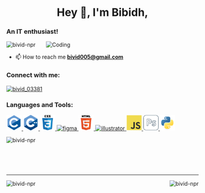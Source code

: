 <h1 align="center">Hey 👋, I'm Bibidh,</h1>
<h3>An IT enthusiast!</h3>
<img align="right"  alt="Coding" width="400" src="https://i.pinimg.com/originals/c6/9a/e2/c69ae2e4f239da4584b548b6dfe226ba.gif">

<p align="left"> <img src="https://komarev.com/ghpvc/?username=bivid-npr&label=Profile%20views&color=0e75b6&style=flat" alt="bivid-npr" /> </p>

- 📫 How to reach me **bivid005@gmail.com**

<h3 align="left">Connect with me:</h3>
<p align="left">
<a href="https://discord.gg/bivid_03381" target="blank"><img align="center" src="https://raw.githubusercontent.com/rahuldkjain/github-profile-readme-generator/master/src/images/icons/Social/discord.svg" alt="bivid_03381" height="30" width="40" /></a>
</p>

<h3 align="left">Languages and Tools:</h3>
<p align="left"> <a href="https://www.cprogramming.com/" target="_blank" rel="noreferrer"> <img src="https://raw.githubusercontent.com/devicons/devicon/master/icons/c/c-original.svg" alt="c" width="40" height="40"/> </a> <a href="https://www.w3schools.com/cpp/" target="_blank" rel="noreferrer"> <img src="https://raw.githubusercontent.com/devicons/devicon/master/icons/cplusplus/cplusplus-original.svg" alt="cplusplus" width="40" height="40"/> </a> <a href="https://www.w3schools.com/css/" target="_blank" rel="noreferrer"> <img src="https://raw.githubusercontent.com/devicons/devicon/master/icons/css3/css3-original-wordmark.svg" alt="css3" width="40" height="40"/> </a> <a href="https://www.figma.com/" target="_blank" rel="noreferrer"> <img src="https://www.vectorlogo.zone/logos/figma/figma-icon.svg" alt="figma" width="40" height="40"/> </a> <a href="https://www.w3.org/html/" target="_blank" rel="noreferrer"> <img src="https://raw.githubusercontent.com/devicons/devicon/master/icons/html5/html5-original-wordmark.svg" alt="html5" width="40" height="40"/> </a> <a href="https://www.adobe.com/in/products/illustrator.html" target="_blank" rel="noreferrer"> <img src="https://www.vectorlogo.zone/logos/adobe_illustrator/adobe_illustrator-icon.svg" alt="illustrator" width="40" height="40"/> </a> <a href="https://developer.mozilla.org/en-US/docs/Web/JavaScript" target="_blank" rel="noreferrer"> <img src="https://raw.githubusercontent.com/devicons/devicon/master/icons/javascript/javascript-original.svg" alt="javascript" width="40" height="40"/> </a> <a href="https://www.photoshop.com/en" target="_blank" rel="noreferrer"> <img src="https://raw.githubusercontent.com/devicons/devicon/master/icons/photoshop/photoshop-line.svg" alt="photoshop" width="40" height="40"/> </a> <a href="https://www.python.org" target="_blank" rel="noreferrer"> <img src="https://raw.githubusercontent.com/devicons/devicon/master/icons/python/python-original.svg" alt="python" width="40" height="40"/> </a> </p>

<p><img align="left" src="https://github-readme-stats.vercel.app/api/top-langs?username=bivid-npr&show_icons=true&locale=en&layout=compact" alt="bivid-npr" /></p>
<br><br><br><br><br><hr>

<p>&nbsp;<img align="left" src="https://github-readme-stats.vercel.app/api?username=bivid-npr&show_icons=true&locale=en" alt="bivid-npr" width =45%px /><img align="right" src="https://github-readme-streak-stats.herokuapp.com/?user=bivid-npr&" alt="bivid-npr" /></p>
